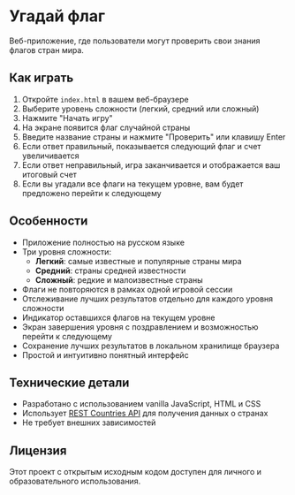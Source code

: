 # Угадай флаг

Веб-приложение, где пользователи могут проверить свои знания флагов стран мира.

## Как играть

1. Откройте `index.html` в вашем веб-браузере
2. Выберите уровень сложности (легкий, средний или сложный)
3. Нажмите "Начать игру"
4. На экране появится флаг случайной страны
5. Введите название страны и нажмите "Проверить" или клавишу Enter
6. Если ответ правильный, показывается следующий флаг и счет увеличивается
7. Если ответ неправильный, игра заканчивается и отображается ваш итоговый счет
8. Если вы угадали все флаги на текущем уровне, вам будет предложено перейти к следующему

## Особенности

- Приложение полностью на русском языке
- Три уровня сложности:
  - **Легкий**: самые известные и популярные страны мира
  - **Средний**: страны средней известности
  - **Сложный**: редкие и малоизвестные страны
- Флаги не повторяются в рамках одной игровой сессии
- Отслеживание лучших результатов отдельно для каждого уровня сложности
- Индикатор оставшихся флагов на текущем уровне
- Экран завершения уровня с поздравлением и возможностью перейти к следующему
- Сохранение лучших результатов в локальном хранилище браузера
- Простой и интуитивно понятный интерфейс

## Технические детали

- Разработано с использованием vanilla JavaScript, HTML и CSS
- Использует [REST Countries API](https://restcountries.com/) для получения данных о странах
- Не требует внешних зависимостей

## Лицензия

Этот проект с открытым исходным кодом доступен для личного и образовательного использования. 